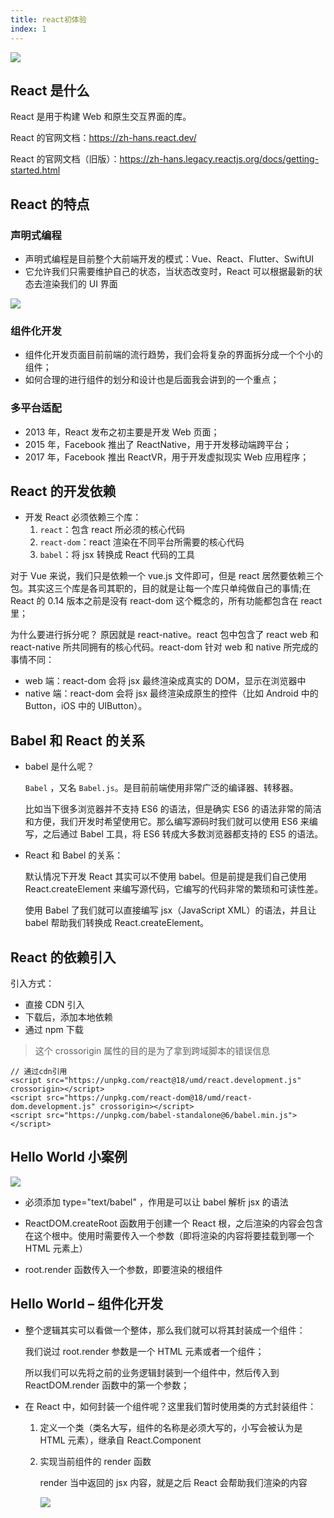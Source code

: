 ```yaml
---
title: react初体验
index: 1
---
```


![](https://cdn.jsdelivr.net/gh/kisssssssss/IMG/docs/WEB/react/Snipaste_1.png)

## React 是什么

React 是用于构建 Web 和原生交互界面的库。

React 的官网文档：https://zh-hans.react.dev/

React 的官网文档（旧版）：https://zh-hans.legacy.reactjs.org/docs/getting-started.html

## React 的特点

### 声明式编程

- 声明式编程是目前整个大前端开发的模式：Vue、React、Flutter、SwiftUI
- 它允许我们只需要维护自己的状态，当状态改变时，React 可以根据最新的状态去渲染我们的 UI 界面

![](https://cdn.jsdelivr.net/gh/kisssssssss/IMG/docs/WEB/react/Snipaste_2.png)

### 组件化开发

- 组件化开发页面目前前端的流行趋势，我们会将复杂的界面拆分成一个个小的组件；
- 如何合理的进行组件的划分和设计也是后面我会讲到的一个重点；

### 多平台适配

- 2013 年，React 发布之初主要是开发 Web 页面；
- 2015 年，Facebook 推出了 ReactNative，用于开发移动端跨平台；
- 2017 年，Facebook 推出 ReactVR，用于开发虚拟现实 Web 应用程序；

## React 的开发依赖

- 开发 React 必须依赖三个库：
  1. `react`：包含 react 所必须的核心代码
  2. `react-dom`：react 渲染在不同平台所需要的核心代码
  3. `babel`：将 jsx 转换成 React 代码的工具

对于 Vue 来说，我们只是依赖一个 vue.js 文件即可，但是 react 居然要依赖三个包。其实这三个库是各司其职的，目的就是让每一个库只单纯做自己的事情;在 React 的 0.14 版本之前是没有 react-dom 这个概念的，所有功能都包含在 react 里；

为什么要进行拆分呢？
原因就是 react-native。react 包中包含了 react web 和 react-native 所共同拥有的核心代码。react-dom 针对 web 和 native 所完成的事情不同：

- web 端：react-dom 会将 jsx 最终渲染成真实的 DOM，显示在浏览器中
- native 端：react-dom 会将 jsx 最终渲染成原生的控件（比如 Android 中的 Button，iOS 中的 UIButton）。

## Babel 和 React 的关系

- babel 是什么呢？

  `Babel` ，又名 `Babel.js`。是目前前端使用非常广泛的编译器、转移器。

  比如当下很多浏览器并不支持 ES6 的语法，但是确实 ES6 的语法非常的简洁和方便，我们开发时希望使用它。那么编写源码时我们就可以使用 ES6 来编写，之后通过 Babel 工具，将 ES6 转成大多数浏览器都支持的 ES5 的语法。

- React 和 Babel 的关系：

  默认情况下开发 React 其实可以不使用 babel。但是前提是我们自己使用 React.createElement 来编写源代码，它编写的代码非常的繁琐和可读性差。

  使用 Babel 了我们就可以直接编写 jsx（JavaScript XML）的语法，并且让 babel 帮助我们转换成 React.createElement。

## React 的依赖引入

引入方式：

- 直接 CDN 引入
- 下载后，添加本地依赖
- 通过 npm 下载

> 这个 crossorigin 属性的目的是为了拿到跨域脚本的错误信息

```tsx
// 通过cdn引用
<script src="https://unpkg.com/react@18/umd/react.development.js" crossorigin></script>
<script src="https://unpkg.com/react-dom@18/umd/react-dom.development.js" crossorigin></script>
<script src="https://unpkg.com/babel-standalone@6/babel.min.js"></script>
```

## Hello World 小案例

![](../../../../images/WEB/react/Snipaste_3.png)

- 必须添加 type="text/babel" ，作用是可以让 babel 解析 jsx 的语法

- ReactDOM.createRoot 函数用于创建一个 React 根，之后渲染的内容会包含在这个根中。使用时需要传入一个参数（即将渲染的内容将要挂载到哪一个 HTML 元素上）

- root.render 函数传入一个参数，即要渲染的根组件

## Hello World – 组件化开发

- 整个逻辑其实可以看做一个整体，那么我们就可以将其封装成一个组件：

  我们说过 root.render 参数是一个 HTML 元素或者一个组件；

  所以我们可以先将之前的业务逻辑封装到一个组件中，然后传入到 ReactDOM.render 函数中的第一个参数；

- 在 React 中，如何封装一个组件呢？这里我们暂时使用类的方式封装组件：

  1. 定义一个类（类名大写，组件的名称是必须大写的，小写会被认为是 HTML 元素），继承自 React.Component
  2. 实现当前组件的 render 函数

     render 当中返回的 jsx 内容，就是之后 React 会帮助我们渲染的内容

     ![](../../../../images/WEB/react/Snipaste_4.png)

